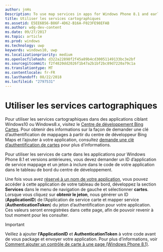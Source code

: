 ```yaml
---
author: jnHs
Description: To use map services in apps for Windows Phone 8.1 and earlier, you need a map service application ID and a token to include in your app's code. You can get this token in the Dev Center dashboard.
title: Utiliser les services cartographiques
ms.assetid: E5EE6B56-B86F-4D62-B16A-F023FE98EFAB
ms.author: wdg-dev-content
ms.date: 09/27/2017
ms.topic: article
ms.prod: windows
ms.technology: uwp
keywords: windows10, uwp
ms.localizationpriority: medium
ms.openlocfilehash: d322a22898f2f45a89b4cd30051149133bc3e2bf
ms.sourcegitcommit: f2f4820dd2026f1b47a2b1bf2bc89d7220a79c1a
ms.translationtype: MT
ms.contentlocale: fr-FR
ms.lasthandoff: 08/22/2018
ms.locfileid: "2797531"
---
```

# <a name="use-map-services"></a>Utiliser les services cartographiques

Pour utiliser les services cartographiques dans des applications ciblant Windows10 ou Windows8.x, visitez le [Centre de développement Bing Cartes](http://go.microsoft.com/fwlink/p/?LinkId=614880). Pour obtenir des informations sur la façon de demander une clé d’authentification de mappages à partir du centre de développeur Bing Maps et l’ajouter à votre application, consultez [demande une clé d’authentification de cartes](../maps-and-location/authentication-key.md) pour plus d’informations. 

Pour utiliser les services de carte dans les applications pour Windows Phone 8.1 et versions antérieures, vous devez demander un ID d’application de service mappage et un jeton à inclure dans le code de votre application dans le tableau de bord du centre de développement.

Une fois vous avez [réservé à un nom de votre application](create-your-app-by-reserving-a-name.md), vous pouvez accéder à cette application de votre tableau de bord, développez la section **Services** dans le menu de navigation de gauche et sélectionner **cartes**. Lorsque vous cliquez sur **obtenir le jeton**, nous générer un ID (**ApplicationID**) de l’Application de service carte et mapper service (**AuthenticationToken**) du jeton d’authentification pour votre application. Ces valeurs seront enregistrées dans cette page, afin de pouvoir revenir à tout moment pour les consulter.

> [!IMPORTANT]
> Veillez à ajouter **l’ApplicationID** et **AuthenticationToken** à votre code avant de vous package et envoyer votre application. Pour plus d’informations, voir [Comment ajouter un contrôle de carte à une page (Windows Phone 8.1)](http://go.microsoft.com/fwlink/p/?LinkId=614882).

 

 




